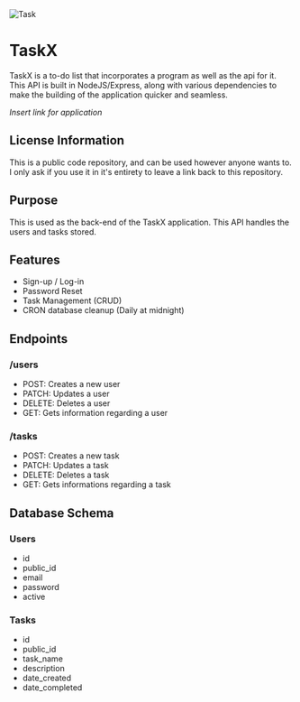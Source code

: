 <img src="https://i.ibb.co/4j97Gj5/Task-1.png" alt="Task" />

# TaskX 

TaskX is a to-do list that incorporates a program as well as the api for it. This API is built in NodeJS/Express, along with various dependencies to make the building of the application quicker and seamless.

*Insert link for application*

## License Information

This is a public code repository, and can be used however anyone wants to. I only ask if you use it in it's entirety to leave a link back to this repository.

## Purpose

This is used as the back-end of the TaskX application. This API handles the users and tasks stored.

## Features

 - Sign-up / Log-in
 - Password Reset
 - Task Management (CRUD)
 - CRON database cleanup (Daily at midnight)

## Endpoints

### /users
 - POST: Creates a new user
 - PATCH: Updates a user
 - DELETE: Deletes a user
 - GET: Gets information regarding a user

### /tasks
 - POST: Creates a new task
 - PATCH: Updates a task
 - DELETE: Deletes a task
 - GET: Gets informations regarding a task

## Database Schema

### Users
 - id
 - public_id
 - email
 - password
 - active

### Tasks
 - id
 - public_id
 - task_name
 - description
 - date_created
 - date_completed